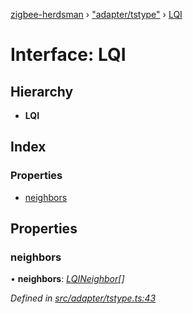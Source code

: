 [zigbee-herdsman](../README.md) › ["adapter/tstype"](../modules/_adapter_tstype_.md) › [LQI](_adapter_tstype_.lqi.md)

# Interface: LQI

## Hierarchy

* **LQI**

## Index

### Properties

* [neighbors](_adapter_tstype_.lqi.md#neighbors)

## Properties

###  neighbors

• **neighbors**: *[LQINeighbor](_adapter_tstype_.lqineighbor.md)[]*

*Defined in [src/adapter/tstype.ts:43](https://github.com/Koenkk/zigbee-herdsman/blob/master/src/src/adapter/tstype.ts#L43)*

